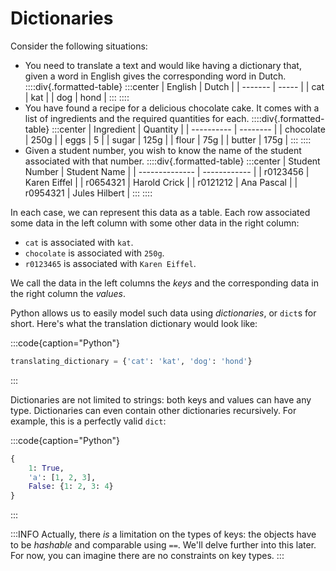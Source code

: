 # Dictionaries

Consider the following situations:

* You need to translate a text and would like having a dictionary that, given a word in English gives the corresponding word in Dutch.
  ::::div{.formatted-table}
  :::center
  | English | Dutch |
  | ------- | ----- |
  | cat | kat |
  | dog | hond |
  :::
  ::::
* You have found a recipe for a delicious chocolate cake.
  It comes with a list of ingredients and the required quantities for each.
  ::::div{.formatted-table}
  :::center
  | Ingredient | Quantity |
  | ---------- | -------- |
  | chocolate | 250g |
  | eggs | 5 |
  | sugar | 125g |
  | flour | 75g |
  | butter | 175g |
  :::
  ::::
* Given a student number, you wish to know the name of the student associated with that number.
  ::::div{.formatted-table}
  :::center
  | Student Number | Student Name |
  | -------------- | ------------ |
  | r0123456 | Karen Eiffel |
  | r0654321 | Harold Crick |
  | r0121212 | Ana Pascal |
  | r0954321 | Jules Hilbert |
  :::
  ::::

In each case, we can represent this data as a table.
Each row associated some data in the left column with some other data in the right column:

* `cat` is associated with `kat`.
* `chocolate` is associated with `250g`.
* `r0123465` is associated with `Karen Eiffel`.

We call the data in the left columns the *keys* and the corresponding data in the right column the *values*.

Python allows us to easily model such data using *dictionaries*, or `dict`s for short.
Here's what the translation dictionary would look like:

:::code{caption="Python"}

```python
translating_dictionary = {'cat': 'kat', 'dog': 'hond'}
```

:::

Dictionaries are not limited to strings: both keys and values can have any type.
Dictionaries can even contain other dictionaries recursively.
For example, this is a perfectly valid `dict`:

:::code{caption="Python"}

```python
{
    1: True,
    'a': [1, 2, 3],
    False: {1: 2, 3: 4}
}
```

:::

:::INFO
Actually, there *is* a limitation on the types of keys: the objects have to be *hashable* and comparable using `==`.
We'll delve further into this later.
For now, you can imagine there are no constraints on key types.
:::
